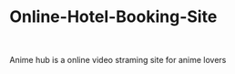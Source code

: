 # Online-Hotel-Booking-Site 
<br/>

Anime hub is a online video straming site for anime lovers <br/>
